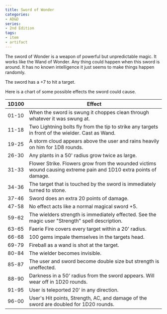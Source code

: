 ```yaml
---
title: Sword of Wonder
categories:
- AD&D
series:
- 2nd Edition
tags:
- item
- artifact
---
```


The sword of Wonder is a weapon of powerful but
unpredictable magic. It works like the Wand of Wonder. Any thing could
happen when this sword is around. It has no known intelligence it just
seems to make things happen randomly.

The sword has a +7 to hit a target.

Here is a chart of some possible effects the sword could cause.

|1D100|Effect|
|-----|------|
|01-10| When the sword is swung it choppes clean through whatever it was swung at.|
|11-18| Two Lightning bolts fly from the tip to strike any targets in front of the wielder. Cast as Wand.|
|19-25| A storm cloud appears above the user and rains heavily on him for 1D8 rounds.|
|26-30| Any plants in a 50' radius grow twice as large.|
|31-33| Flower Strike. Flowers grow from the wounded victims wound causing extreme pain and 1D10 extra points of damage.|
|34-36| The target that is touched by the sword is immediately turned to stone.|
|37-46| Sword does an extra 20 points of damage.|
|47-58| No effect acts like a normal magical sword +5.|
|59-62| The wielders strength is immediately effected. See the magic user "Strength" spell description.|
|63-65| Faerie Fire covers every target within a 20' radius.|
|66-68| 100 gems impale themselves in the targets head.|
|69-79| Fireball as a wand is shot at the target.|
|80-84| The wielder becomes invisible.|
|85-87| The user and sword become double size but strength is uneffected.|
|88-90| Darkness in a 50' radius from the sword appears. Will wear off in 1D20 rounds.|
|91-95| User is teleported 20' in any direction.|
|96-00| User's Hit points, Strength, AC, and damage of the sword are doubled for 1D20 rounds.|
